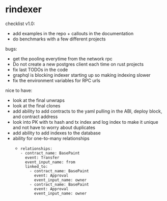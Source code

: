 # rindexer

checklist v1.0:
- add examples in the repo + callouts in the documentation
- do benchmarks with a few different projects

bugs:
- get the pooling everytime from the network rpc
- Do not create a new postgres client each time on rust projects
- fix last TODOs in the code
- graphql is blocking indexer starting up so making indexing slower
- fix the environment variables for RPC urls 

nice to have:
- look at the final unwraps
- look at the final clones
- add ability to add contracts to the yaml pulling in the ABI, deploy block, and contract address
- look into PK with tx hash and tx index and log index to make it unique and not have to worry about duplicates
- add ability to add indexes to the database
- ability for one-to-many relationships
  -     relationships:
        - contract_name: BasePaint
          event: Transfer
          event_input_name: from
          linked_to:
            - contract_name: BasePaint
              event: Approval
              event_input_name: owner
            - contract_name: BasePaint
              event: Approval
              event_input_name: owner
